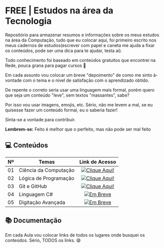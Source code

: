 
# FREE | Estudos na área da Tecnologia

Repositório para armazenar resumos e informações sobre os meus estudos na área da Computação, tudo que eu colocar aqui, foi primeiro escrito nos meus cadernos de estudos(escrever com papel e caneta me ajuda a fixar os conteúdos, pode ser uma dica para te ajudar, testa aí).

Todo conhecimento foi baseado em conteúdos gratuitos que encontrei na Rede, pouca grana para pagar cursos 🤣

Em cada assunto vou colocar um breve "depoimento" de como me sinto à-vontade com o tema e o nível de satisfação com o aprendizado obtido.

De repente o correto seria usar uma linguagem mais formal, porém quero que seja um conteúdo "leve", sem textos "massantes", sabe?

Por isso vou usar imagens, emojis, etc. Sério, não me levem a mal, se eu quisesse fazer um conteúdo formal, eu o saberia fazer!

Sinta-se a vontade para contribuir.

**Lembrem-se:** Feito é melhor que o perfeito, mas não pode ser mal feito

## 💻 Conteúdos

<table>
  <thead>
    <tr align="center">
      <th>Nº</th>
      <th>Temas</th>
      <th>Link de Acesso</th>
    </tr>
  </thead>
  <tbody align="left">
    <tr>
      <td>01</td>
      <td>Ciência da Computação</td>
      <td align="center">
        <a href="https://github.com/RonierBastos/Ciencia-da-Computacao">
           <img align="center" alt="Clique Aqui!" src="https://img.shields.io/badge/Clique%20Aqui!-30A3DC?style=for-the-badge">
        </a>
      </td>
    </tr>
    <tr>
      <td>02</td>
      <td>Lógica de Programação</td>
      <td align="center">
        <a href="https://github.com/RonierBastos/Logida-de-Programacao">
           <img align="center" alt="Clique Aqui!" src="https://img.shields.io/badge/Clique%20Aqui!-E94D5F?style=for-the-badge">
        </a>
      </td>
    </tr>
    <tr>
      <td>03</td>
      <td>Git e GitHub</td>
      <td align="center">
        <a href="https://github.com/RonierBastos/Git-e-GitHub">
           <img align="center" alt="Clique Aqui!" src="https://img.shields.io/badge/Clique%20Aqui!-30A3DC?style=for-the-badge">
        </a>
      </td>    
    </tr>
    <tr>
      <td>04</td>
      <td>Linguagem C#</td>
      <td align="center">
        <a href="link">
           <img align="center" alt="Em Breve" src="https://img.shields.io/badge/Em%20Breve!-E94D5F?style=for-the-badge">
        </a>
    </td>
    <tr>
      <td>05</td>
      <td>Digitação Avançada</td>
      <td align="center">
        <a href="link">
           <img align="center" alt="Em Breve" src="https://img.shields.io/badge/Em%20Breve!-30A3DC?style=for-the-badge">
        </a>
      </td>    
    </tr>
  </tbody>
  <tfoot></tfoot>
</table>


## 📚 Documentação
 Em cada Aula vou colocar links de todos os lugares onde busquei os conteúdos. Sério, TODOS os links. 😄


